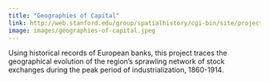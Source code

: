 ```yaml
---
title: "Geographies of Capital"
link: http://web.stanford.edu/group/spatialhistory/cgi-bin/site/project.php?id=1107
image: images/geographies-of-capital.jpeg
---
```

Using historical records of European banks, this project traces the geographical evolution of the region’s sprawling network of stock exchanges during the peak period of industrialization, 1860-1914. 
